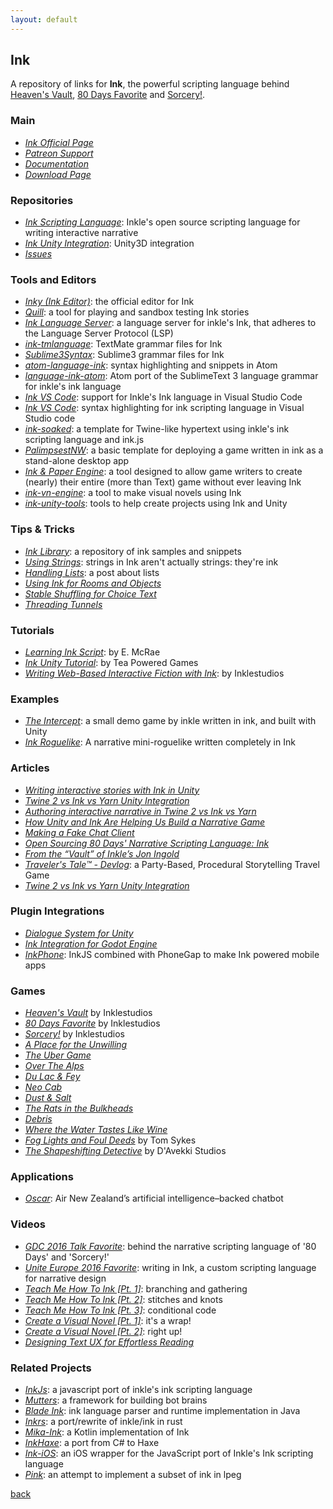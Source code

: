 ```yaml
---
layout: default
---
```


## Ink

A repository of links for **Ink**, the powerful scripting language behind [Heaven's Vault](https://www.inklestudios.com/heavensvault/), [80 Days Favorite](https://www.inklestudios.com/80days/) and [Sorcery!](https://www.inklestudios.com/sorcery/).

### Main

* _[Ink Official Page](https://www.inklestudios.com/ink/)_
* _[Patreon Support](https://www.patreon.com/inkle)_
* _[Documentation](https://github.com/inkle/ink/blob/master/Documentation/WritingWithInk.md)_
* _[Download Page](https://github.com/inkle/inky/releases)_

### Repositories

* _[Ink Scripting Language](https://github.com/inkle/ink)_: Inkle's open source scripting language for writing interactive narrative
* _[Ink Unity Integration](https://github.com/inkle/ink-unity-integration)_: Unity3D integration
* _[Issues](https://github.com/inkle/ink/issues)_

### Tools and Editors

* _[Inky (Ink Editor)](https://github.com/inkle/inky)_: the official editor for Ink
* _[Quill](https://github.com/MattConrad/Quill)_: a tool for playing and sandbox testing Ink stories
* _[Ink Language Server](https://github.com/ephread/ink-language-server)_: a language server for inkle's Ink, that adheres to the Language Server Protocol (LSP)
* _[ink-tmlanguage](https://github.com/ephread/ink-tmlanguage)_: TextMate grammar files for Ink
* _[Sublime3Syntax](https://github.com/inkle/ink/tree/master/Sublime3Syntax)_: Sublime3 grammar files for Ink
* _[atom-language-ink](https://github.com/bladecoder/atom-language-ink)_: syntax highlighting and snippets in Atom
* _[language-ink-atom](https://atom.io/packages/language-ink-atom)_: Atom port of the SublimeText 3 language grammar for inkle's ink language
* _[Ink VS Code](https://marketplace.visualstudio.com/items?itemName=bruno-dias.ink)_: support for Inkle's Ink language in Visual Studio Code
* _[Ink VS Code](https://marketplace.visualstudio.com/items?itemName=tommisundstrom.ink)_: syntax highlighting for ink scripting language in Visual Studio code
* _[ink-soaked](https://github.com/wickedlyethan/ink-soaked)_: a template for Twine-like hypertext using inkle's ink scripting language and ink.js
* _[PalimpsestNW](https://github.com/isakgrozny/PalimpsestNW)_: a basic template for deploying a game written in ink as a stand-alone desktop app
* _[Ink & Paper Engine](https://github.com/inkle/ink/issues/408)_: a tool designed to allow game writers to create (nearly) their entire (more than Text) game without ever leaving Ink
* _[ink-vn-engine](https://github.com/paulloz/ink-vn-engine)_: a tool to make visual novels using Ink
* _[ink-unity-tools](https://github.com/deviant-dev/ink-unity-tools)_: tools to help create projects using Ink and Unity

### Tips & Tricks

* _[Ink Library](https://github.com/inkle/ink-library)_: a repository of ink samples and snippets
* _[Using Strings](https://www.patreon.com/posts/tips-and-tricks-18636280)_: strings in Ink aren't actually strings: they're ink
* _[Handling Lists](https://www.patreon.com/posts/tips-and-tricks-18636537)_: a post about lists
* _[Using Ink for Rooms and Objects](https://heavens-vault-game.tumblr.com/post/162943569425/using-ink-for-rooms-and-objects)_
* _[Stable Shuffling for Choice Text](https://heavens-vault-game.tumblr.com/post/168006582140/ink-tip-stable-shuffling-for-choice-text)_
* _[Threading Tunnels](https://heavens-vault-game.tumblr.com/post/166256097210/threading-tunnels)_

### Tutorials

* _[Learning Ink Script](https://www.edmcrae.com/article/learning-ink-script-tutorial-one)_: by E. McRae
* _[Ink Unity Tutorial](https://twitter.com/teapoweredteam/status/969622144006180864)_: by Tea Powered Games
* _[Writing Web-Based Interactive Fiction with Ink](https://www.inklestudios.com/ink/web-tutorial/)_: by Inklestudios

### Examples

* _[The Intercept](https://github.com/inkle/the-intercept)_: a small demo game by inkle written in ink, and built with Unity
* _[Ink Roguelike](https://github.com/nbush/ink_roguelike)_: A narrative mini-roguelike written completely in Ink

### Articles

* _[Writing interactive stories with Ink in Unity](https://www.primegames.bg/en/blog/writing-interactive-stories-with-ink-in-unity)_
* _[Twine 2 vs Ink vs Yarn Unity Integration](https://medium.com/@haikus_by_KN/twine-2-vs-ink-a-quick-and-dirty-unity-integration-comparison-99fe1e4549d)_
* _[Authoring interactive narrative in Twine 2 vs Ink vs Yarn](https://medium.com/@haikus_by_KN/authoring-interactive-narrative-in-twine-2-vs-ink-a-quick-and-dirty-comparison-using-examples-e695eb4dfc3e)_
* _[How Unity and Ink Are Helping Us Build a Narrative Game](https://connect.unity.com/p/articles-how-unity-and-ink-are-helping-us-build-a-narrative-game)_
* _[Making a Fake Chat Client](https://www.victoriasmith.co.nz/ink-unity-making-a-fake-chat-client/)_
* _[Open Sourcing 80 Days' Narrative Scripting Language: Ink](https://www.gamasutra.com/blogs/JosephHumfrey/20160330/268974/Open_sourcing_80_Days_narrative_scripting_language_ink.php)_
* _[From the “Vault” of Inkle’s Jon Ingold](https://www.autosave.tv/2018/07/10/from-the-vault-of-inkles-jon-ingold/)_
* _[Traveler's Tale™ - Devlog](https://forum.unity.com/threads/travelers-tale-a-party-based-procedural-storytelling-travel-game.505682/)_: a Party-Based, Procedural Storytelling Travel Game
* _[Twine 2 vs Ink vs Yarn Unity Integration](https://medium.com/@haikus_by_KN/twine-2-vs-ink-a-quick-and-dirty-unity-integration-comparison-99fe1e4549d)_

### Plugin Integrations

* _[Dialogue System for Unity](http://www.pixelcrushers.com/dialogue_system/manual/html/ink.html)_
* _[Ink Integration for Godot Engine](https://github.com/paulloz/godot-ink)_
* _[InkPhone](https://github.com/tskaufma/inkphone)_: InkJS combined with PhoneGap to make Ink powered mobile apps

### Games

* _[Heaven's Vault](https://www.inklestudios.com/heavensvault/)_ by Inklestudios
* _[80 Days Favorite](https://www.inklestudios.com/80days/)_ by Inklestudios
* _[Sorcery!](https://www.inklestudios.com/sorcery/)_ by Inklestudios
* _[A Place for the Unwilling](http://www.alpixelgames.com/a-place-for-the-unwilling/)_
* _[The Uber Game](https://ig.ft.com/uber-game/)_
* _[Over The Alps](https://overthealpsgame.com/)_
* _[Du Lac & Fey](https://www.salixgames.com/)_
* _[Neo Cab](https://neocabgame.com/)_
* _[Dust & Salt](https://www.primegames.bg/en/dust-and-salt)_
* _[The Rats in the Bulkheads](https://brunodias.itch.io/rats)_
* _[Debris](http://debristhegame.com/)_
* _[Where the Water Tastes Like Wine](https://www.wherethewatertasteslikewine.com/)_
* _[Fog Lights and Foul Deeds](https://tomsykes.itch.io/fog-lights-and-foul-deeds)_ by Tom Sykes
* _[The Shapeshifting Detective](https://shapeshiftingdetective.com/)_ by D'Avekki Studios

### Applications

* _[Oscar](https://www.airnewzealand.co.nz/press-release-2017-oscar-airnz-chatbot)_: Air New Zealand’s artificial intelligence–backed chatbot

### Videos

* _[GDC 2016 Talk Favorite](https://www.youtube.com/watch?v=KYBf6Ko1I2k)_: behind the narrative scripting language of '80 Days' and 'Sorcery!'
* _[Unite Europe 2016 Favorite](https://www.youtube.com/watch?v=b2MWQuZ9dUc)_: writing in Ink, a custom scripting language for narrative design
* _[Teach Me How To Ink [Pt. 1]](https://www.youtube.com/watch?v=iY9PrNQik_I)_: branching and gathering
* _[Teach Me How To Ink [Pt. 2]](https://www.youtube.com/watch?v=GFLw4owtdkQ)_: stitches and knots
* _[Teach Me How To Ink [Pt. 3]](https://www.youtube.com/watch?v=_vaxenealJk)_: conditional code
* _[Create a Visual Novel [Pt. 1]](https://www.youtube.com/watch?v=v5sU1Aidzwo)_: it's a wrap!
* _[Create a Visual Novel [Pt. 2]](https://www.youtube.com/watch?v=lYDhEs1pa7o)_: right up!
* _[Designing Text UX for Effortless Reading](https://www.youtube.com/watch?v=mopBSNyFEE4)_

### Related Projects

* _[InkJs](https://github.com/y-lohse/inkjs)_: a javascript port of inkle's ink scripting language
* _[Mutters](https://github.com/rabidgremlin/Mutters)_: a framework for building bot brains
* _[Blade Ink](https://github.com/bladecoder/blade-ink)_: ink language parser and runtime implementation in Java
* _[Inkrs](https://github.com/facelesspanda/inkrs)_: a port/rewrite of inkle/ink in rust
* _[Mika-Ink](https://github.com/micabytes/mica-ink)_: a Kotlin implementation of Ink
* _[InkHaxe](https://github.com/Glidias/inkhaxe)_: a port from C# to Haxe
* _[Ink-iOS](https://github.com/russellquinn/ink-iOS)_: an iOS wrapper for the JavaScript port of Inkle's Ink scripting language
* _[Pink](https://github.com/premek/pink)_: an attempt to implement a subset of ink in lpeg

[back](../)

